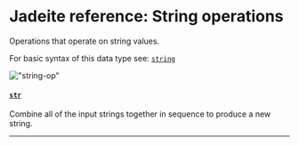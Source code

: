 <!---
  This markdown file was generated. Do not edit.
  -->

# Jadeite reference: String operations

Operations that operate on string values.

For basic syntax of this data type see: [`string`](halite_basic-syntax-reference-j.md#string)

!["string-op"](./halite-bnf-diagrams/string-op-j.svg)

#### [`str`](halite_full-reference-j.md#str)

Combine all of the input strings together in sequence to produce a new string.

---
